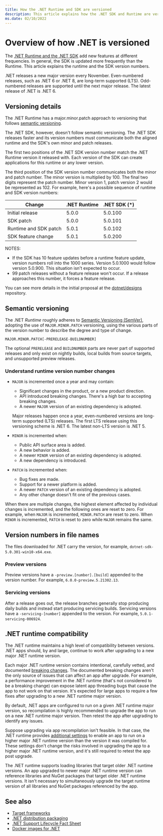 ```yaml
---
title: How the .NET Runtime and SDK are versioned
description: This article explains how the .NET SDK and Runtime are versioned (similar to semantic versioning).
ms.date: 02/10/2022
---
```


# Overview of how .NET is versioned

The [.NET Runtime and the .NET SDK](../introduction.md) add new features at different frequencies. In general, the SDK is updated more frequently than the Runtime. This article explains the runtime and the SDK version numbers.

.NET releases a new major version every November. Even-numbered releases, such as .NET 6 or .NET 8, are long-term supported (LTS). Odd-numbered releases are supported until the next major release. The latest release of .NET is .NET 6.

## Versioning details

The .NET Runtime has a major.minor.patch approach to versioning that follows [semantic versioning](#semantic-versioning).

The .NET SDK, however, doesn't follow semantic versioning. The .NET SDK releases faster and its version numbers must communicate both the aligned runtime and the SDK's own minor and patch releases.

The first two positions of the .NET SDK version number match the .NET Runtime version it released with. Each version of the SDK can create applications for this runtime or any lower version.

The third position of the SDK version number communicates both the minor and patch number. The minor version is multiplied by 100. The final two digits represent the patch number. Minor version 1, patch version 2 would be represented as 102. For example, here's a possible sequence of runtime and SDK version numbers:

| Change                | .NET Runtime      | .NET SDK (\*)     |
|-----------------------|-------------------|-------------------|
| Initial release       | 5.0.0             | 5.0.100           |
| SDK patch             | 5.0.0             | 5.0.101           |
| Runtime and SDK patch | 5.0.1             | 5.0.102           |
| SDK feature change    | 5.0.1             | 5.0.200           |

NOTES:

- If the SDK has 10 feature updates before a runtime feature update, version numbers roll into the 1000 series. Version 5.0.1000 would follow version 5.0.900. This situation isn't expected to occur.
- 99 patch releases without a feature release won't occur. If a release approaches this number, it forces a feature release.

You can see more details in the initial proposal at the [dotnet/designs](https://github.com/dotnet/designs/pull/29) repository.

## Semantic versioning

The .NET *Runtime* roughly adheres to [Semantic Versioning (SemVer)](https://semver.org/), adopting the use of `MAJOR.MINOR.PATCH` versioning, using the various parts of the version number to describe the degree and type of change.

```
MAJOR.MINOR.PATCH[-PRERELEASE-BUILDNUMBER]
```

The optional `PRERELEASE` and `BUILDNUMBER` parts are never part of supported releases and only exist on nightly builds, local builds from source targets, and unsupported preview releases.

### Understand runtime version number changes

- `MAJOR` is incremented once a year and may contain:

  - Significant changes in the product, or a new product direction.
  - API introduced breaking changes. There's a high bar to accepting breaking changes.
  - A newer `MAJOR` version of an existing dependency is adopted.
  
  Major releases happen once a year, even-numbered versions are long-term supported (LTS) releases. The first LTS release using this versioning scheme is .NET 6. The latest non-LTS version is .NET 5.
  
- `MINOR` is incremented when:

  - Public API surface area is added.
  - A new behavior is added.
  - A newer `MINOR` version of an existing dependency is adopted.
  - A new dependency is introduced.

- `PATCH` is incremented when:

  - Bug fixes are made.
  - Support for a newer platform is added.
  - A newer `PATCH` version of an existing dependency is adopted.
  - Any other change doesn't fit one of the previous cases.

When there are multiple changes, the highest element affected by individual changes is incremented, and the following ones are reset to zero. For example, when `MAJOR` is incremented, `MINOR.PATCH` are reset to zero. When `MINOR` is incremented, `PATCH` is reset to zero while `MAJOR` remains the same.

## Version numbers in file names

The files downloaded for .NET carry the version, for example, `dotnet-sdk-5.0.301-win10-x64.exe`.

### Preview versions

Preview versions have a `-preview.[number].[build]` appended to the version number. For example, `6.0.0-preview.5.21302.13`.

### Servicing versions

After a release goes out, the release branches generally stop producing daily builds and instead start producing servicing builds. Servicing versions have a `-servicing-[number]` appended to the version. For example, `5.0.1-servicing-006924`.

## .NET runtime compatibility

The .NET runtime maintains a high level of compatibility between versions. .NET apps should, by and large, continue to work after upgrading to a new major .NET runtime version.

Each major .NET runtime version contains intentional, carefully vetted, and documented [breaking changes](../compatibility/breaking-changes.md). The documented breaking changes aren't the only source of issues that can affect an app after upgrade. For example, a performance improvement in the .NET runtime (that's not considered to be a breaking change) can expose latent app threading bugs that cause the app to not work on that version. It's expected for large apps to require a few fixes after upgrading to a new .NET runtime major version.

By default, .NET apps are configured to run on a given .NET runtime major version, so recompilation is highly recommended to upgrade the app to run on a new .NET runtime major version. Then retest the app after upgrading to identify any issues.

Suppose upgrading via app recompilation isn't feasible. In that case, the .NET runtime provides [additional settings](selection.md#control-roll-forward-behavior) to enable an app to run on a higher major .NET runtime version than the version it was compiled for. These settings don't change the risks involved in upgrading the app to a higher major .NET runtime version, and it's still required to retest the app post upgrade.

The .NET runtime supports loading libraries that target older .NET runtime versions. An app upgraded to newer major .NET runtime version can reference libraries and NuGet packages that target older .NET runtime versions. It isn't necessary to simultaneously upgrade the target runtime version of all libraries and NuGet packages referenced by the app.

## See also

- [Target frameworks](../../standard/frameworks.md)
- [.NET distribution packaging](../distribution-packaging.md)
- [.NET Support Lifecycle Fact Sheet](https://dotnet.microsoft.com/platform/support/policy)
- [Docker images for .NET](https://hub.docker.com/_/microsoft-dotnet/)
